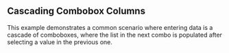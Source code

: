 ## Cascading Combobox Columns
This example demonstrates a common scenario where entering data is a cascade of comboboxes, where the list in the next combo is populated after selecting a value in the previous one.

[//]: <KeyWords: populate, selected, value, next, previous>